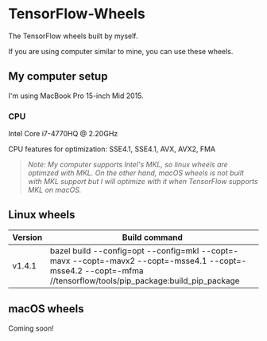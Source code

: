# TensorFlow-Wheels

The TensorFlow wheels built by myself.

If you are using computer similar to mine, you can use these wheels.

## My computer setup

I'm using MacBook Pro 15-inch Mid 2015.

### CPU

Intel Core i7-4770HQ @ 2.20GHz

CPU features for optimization: SSE4.1, SSE4.1, AVX, AVX2, FMA

> *Note: My computer supports Intel's MKL, so linux wheels are optimzed with MKL. On the other hand, macOS wheels is not built with MKL support but I will optimize with it when TensorFlow supports MKL on macOS.*

## Linux wheels

| Version | Build command |
| ------- | ------------- |
| v1.4.1  | bazel build --config=opt --config=mkl --copt=-mavx --copt=-mavx2 --copt=-msse4.1 --copt=-msse4.2 --copt=-mfma //tensorflow/tools/pip_package:build_pip_package |

## macOS wheels

Coming soon!
